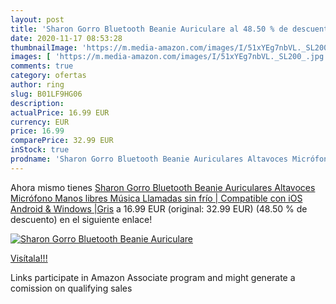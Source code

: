 ```yaml
---
layout: post
title: 'Sharon Gorro Bluetooth Beanie Auriculare al 48.50 % de descuento'
date: 2020-11-17 08:53:28
thumbnailImage: 'https://m.media-amazon.com/images/I/51xYEg7nbVL._SL200_.jpg'
images: [ 'https://m.media-amazon.com/images/I/51xYEg7nbVL._SL200_.jpg' ]
comments: true
category: ofertas
author: ring
slug: B01LF9HG06
description:
actualPrice: 16.99 EUR
currency: EUR
price: 16.99
comparePrice: 32.99 EUR
inStock: true
prodname: 'Sharon Gorro Bluetooth Beanie Auriculares Altavoces Micrófono Manos libres Música Llamadas sin frío | Compatible con iOS  Android & Windows |Gris'
---
```


Ahora mismo tienes [Sharon Gorro Bluetooth Beanie Auriculares Altavoces Micrófono Manos libres Música Llamadas sin frío | Compatible con iOS  Android & Windows |Gris](https://www.amazon.es/dp/B01LF9HG06/?tag=tolees-21) a 16.99 EUR (original: 32.99 EUR) (48.50 %  de descuento) en el siguiente enlace!

[![Sharon Gorro Bluetooth Beanie Auriculare](https://m.media-amazon.com/images/I/51xYEg7nbVL._SL200_.jpg)](https://www.amazon.es/dp/B01LF9HG06/?tag=tolees-21)

[Visítala!!!](https://www.amazon.es/dp/B01LF9HG06/?tag=tolees-21)

Links participate in Amazon Associate program and might generate a comission on qualifying sales
